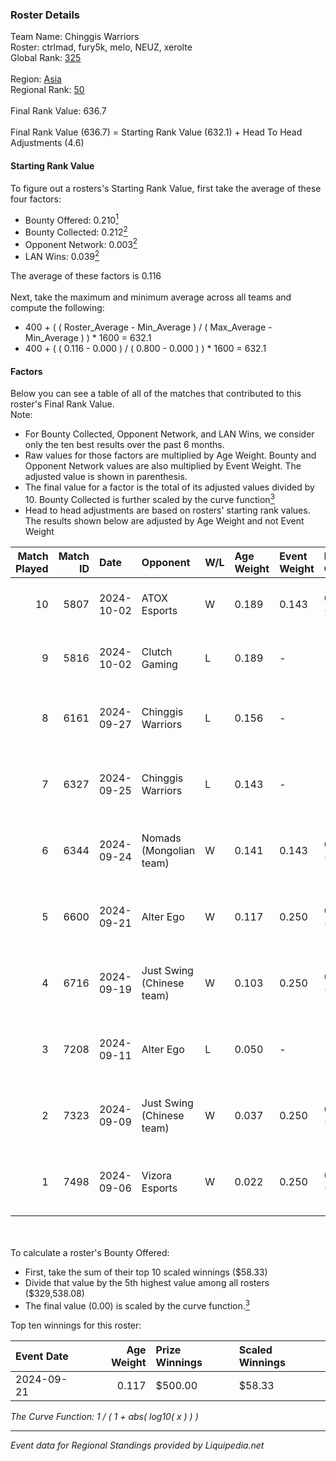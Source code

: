 ### Roster Details<br />
Team Name: Chinggis Warriors<br />
Roster: ctrlmad, fury5k, melo, NEUZ, xerolte<br />
Global Rank: [325](../standings_global.md)<br />
<br />
Region: [Asia]( ../standings_asia.md)<br />
Regional Rank: [50]( ../standings_asia.md)<br />
<br />
Final Rank Value:  636.7<br />
<br />
Final Rank Value (636.7) = Starting Rank Value (632.1) + Head To Head Adjustments (4.6)<br />

#### Starting Rank Value<br />
To figure out a rosters's Starting Rank Value, first take the average of these four factors:<br />
- Bounty Offered: 0.210[<sup>1</sup>](#table2)
- Bounty Collected: 0.212[<sup>2</sup>](#table1)
- Opponent Network: 0.003[<sup>2</sup>](#table1)
- LAN Wins: 0.039[<sup>2</sup>](#table1)

The average of these factors is 0.116<br />
<br />
Next, take the maximum and minimum average across all teams and compute the following:<br />
- 400 + ( ( Roster_Average - Min_Average ) / ( Max_Average - Min_Average ) ) * 1600 = 632.1
- 400 + ( ( 0.116 - 0.000 ) / ( 0.800 - 0.000 ) ) * 1600 = 632.1


#### Factors<br />
Below you can see a table of all of the matches that contributed to this roster's Final Rank Value.<br />
Note:<br />

- For Bounty Collected, Opponent Network, and LAN Wins, we consider only the ten best results over the past 6 months.
- Raw values for those factors are multiplied by Age Weight. Bounty and Opponent Network values are also multiplied by Event Weight. The adjusted value is shown in parenthesis.
- The final value for a factor is the total of its adjusted values divided by 10. Bounty Collected is further scaled by the curve function[<sup>3</sup>](#curveFunction)
- Head to head adjustments are based on rosters' starting rank values. The results shown below are adjusted by Age Weight and not Event Weight
<span id="table1"></span><br />


| Match Played | Match ID | Date       | Opponent                  | W/L | Age Weight | Event Weight | Bounty Collected | Opponent Network | LAN Wins  | H2H Adj. | Roster                                         |
| -: | -: | :- | :- | :- | :- | :- | :- | :- | :- | -: | :- |
|           10 |     5807 | 2024-10-02 | ATOX Esports              | W   | 0.189      | 0.143        | 0.064 (0.002)    | 0.601 (0.016)    | 1 (0.189) |     5.56 | ctrlmad, fury5k, melo, NEUZ, xerolte           |
|            9 |     5816 | 2024-10-02 | Clutch Gaming             | L   | 0.189      | -            | -                | -                | -         |    -3.69 | ctrlmad, fury5k, melo, NEUZ, xerolte           |
|            8 |     6161 | 2024-09-27 | Chinggis Warriors         | L   | 0.156      | -            | -                | -                | -         |    -0.78 | fury5k, NEUZ, sergelen19k, xerolte, Zilkenberg |
|            7 |     6327 | 2024-09-25 | Chinggis Warriors         | L   | 0.143      | -            | -                | -                | -         |    -0.73 | fury5k, NEUZ, sergelen19k, xerolte, Zilkenberg |
|            6 |     6344 | 2024-09-24 | Nomads (Mongolian team)   | W   | 0.141      | 0.143        | 0.000 (0.000)    | 0.000 (0.000)    | 1 (0.141) |     0.94 | fury5k, NEUZ, sergelen19k, xerolte, Zilkenberg |
|            5 |     6600 | 2024-09-21 | Alter Ego                 | W   | 0.117      | 0.250        | 0.000 (0.000)    | 0.005 (0.000)    | 0 (0.000) |     1.50 | fury5k, NEUZ, Stormrage, xerolte, Zilkenberg   |
|            4 |     6716 | 2024-09-19 | Just Swing (Chinese team) | W   | 0.103      | 0.250        | 0.005 (0.000)    | 0.346 (0.009)    | 0 (0.000) |     1.94 | fury5k, NEUZ, Stormrage, xerolte, Zilkenberg   |
|            3 |     7208 | 2024-09-11 | Alter Ego                 | L   | 0.050      | -            | -                | -                | -         |    -0.93 | fury5k, NEUZ, Stormrage, xerolte, Zilkenberg   |
|            2 |     7323 | 2024-09-09 | Just Swing (Chinese team) | W   | 0.037      | 0.250        | 0.005 (0.000)    | 0.346 (0.003)    | 0 (0.000) |     0.69 | fury5k, NEUZ, Stormrage, xerolte, Zilkenberg   |
|            1 |     7498 | 2024-09-06 | Vizora Esports            | W   | 0.022      | 0.250        | 0.000 (0.000)    | 0.002 (0.000)    | 0 (0.000) |     0.15 | fury5k, NEUZ, Stormrage, xerolte, Zilkenberg   |

<br />
<span id="table2"></span><br />
To calculate a roster's Bounty Offered:<br />

- First, take the sum of their top 10 scaled winnings ($58.33)
- Divide that value by the 5th highest value among all rosters ($329,538.08)
- The final value (0.00) is scaled by the curve function.[<sup>3</sup>](#curveFunction)

Top ten winnings for this roster:<br />

| Event Date | Age Weight | Prize Winnings | Scaled Winnings |
| :- | -: | :- | :- |
| 2024-09-21 |      0.117 | $500.00        | $58.33          |


<span id="curveFunction"></span>_The Curve Function: 1 / ( 1 + abs( log10( x ) ) )_<br />

---
_Event data for Regional Standings provided by Liquipedia.net_<br />
